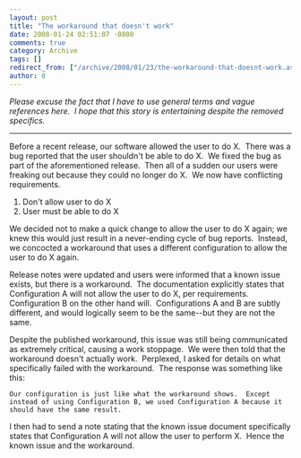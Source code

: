 ```yaml
---
layout: post
title: "The workaround that doesn't work"
date: 2008-01-24 02:51:07 -0800
comments: true
category: Archive
tags: []
redirect_from: ["/archive/2008/01/23/the-workaround-that-doesnt-work.aspx"]
author: 0
---
```

<!-- more -->
<p><em>Please excuse the fact that I have to use general terms and vague references here.  I hope that this story is entertaining despite the removed specifics.</em></p>  <hr />  <p>Before a recent release, our software allowed the user to do X.  There was a bug reported that the user shouldn't be able to do X.  We fixed the bug as part of the aforementioned release.  Then all of a sudden our users were freaking out because they could no longer do X.  We now have conflicting requirements.</p>  <ol>   <li>Don't allow user to do X </li>    <li>User must be able to do X </li> </ol>  <p>We decided not to make a quick change to allow the user to do X again; we knew this would just result in a never-ending cycle of bug reports.  Instead, we concocted a workaround that uses a different configuration to allow the user to do X again.</p>  <p>Release notes were updated and users were informed that a known issue exists, but there is a workaround.  The documentation explicitly states that Configuration A will not allow the user to do X, per requirements.  Configuration B on the other hand will.  Configurations A and B are subtly different, and would logically seem to be the same--but they are not the same.</p>  <p>Despite the published workaround, this issue was still being communicated as extremely critical, causing a work stoppage.  We were then told that the workaround doesn't actually work.  Perplexed, I asked for details on what specifically failed with the workaround.  The response was something like this:</p>  <p><code><font style="background-color: #ffffff">Our configuration is just like what the workaround shows.  Except instead of using Configuration B, we used Configuration A because it should have the same result.</font></code></p>  <p>I then had to send a note stating that the known issue document specifically states that Configuration A will not allow the user to perform X.  Hence the known issue and the workaround.</p>

